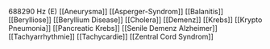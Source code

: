 688290 Hz (E)
[[Aneurysma]]
[[Asperger-Syndrom]]
[[Balanitis]]
[[Berylliose]]
[[Beryllium Disease]]
[[Cholera]]
[[Demenz]]
[[Krebs]]
[[Krypto Pneumonia]]
[[Pancreatic Krebs]]
[[Senile Demenz Alzheimer]]
[[Tachyarrhythmie]]
[[Tachycardie]]
[[Zentral Cord Syndrom]]